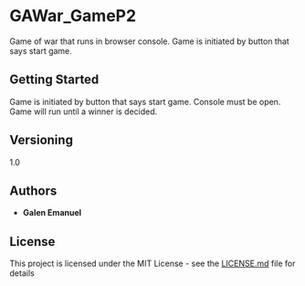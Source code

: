 # GAWar_GameP2

Game of war that runs in browser console. Game is initiated by button that says start game. 

## Getting Started

Game is initiated by button that says start game. Console must be open. Game will run until a winner is decided. 


## Versioning

1.0

## Authors

* **Galen Emanuel**

## License

This project is licensed under the MIT License - see the [LICENSE.md](LICENSE.md) file for details
